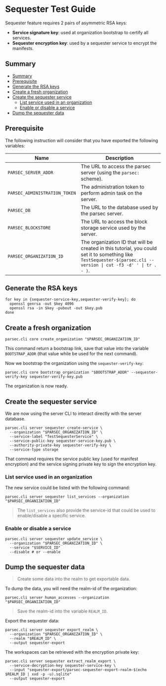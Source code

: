 <!-- Parsec Cloud (https://parsec.cloud) Copyright (c) BUSL-1.1 2016-present Scille SAS -->

# Sequester Test Guide

Sequester feature requires 2 pairs of asymmetric RSA keys:

- **Service signature key**: used at organization bootstrap to certify all services.
- **Sequester encryption key**: used by a sequester service to encrypt the manifests.

## Summary

- [Summary](#summary)
- [Prerequisite](#prerequisite)
- [Generate the RSA keys](#generate-the-rsa-keys)
- [Create a fresh organization](#create-a-fresh-organization)
- [Create the sequester service](#create-the-sequester-service)
  - [List service used in an organization](#list-service-used-in-an-organization)
  - [Enable or disable a service](#enable-or-disable-a-service)
- [Dump the sequester data](#dump-the-sequester-data)

## Prerequisite

The following instruction will consider that you have exported the following variables:

| Name                          | Description                                                                                                                                                        |
| ----------------------------- | ------------------------------------------------------------------------------------------------------------------------------------------------------------------ |
| `PARSEC_SERVER_ADDR`         | The URL to access the parsec server (using the `parsec:` scheme).                                                                                                  |
| `PARSEC_ADMINISTRATION_TOKEN` | The administration token to perform admin task on the server.                                                                                                      |
| `PARSEC_DB`                   | The URL to the database used by the parsec server.                                                                                                                 |
| `PARSEC_BLOCKSTORE`           | The URL to access the block storage service used by the server.                                                                                                   |
| `PARSEC_ORGANIZATION_ID`      | The organization ID that will be created in this tutorial, you could set it to something like `TestSequester-$(parsec.cli --version \| cut -f3 -d' ' \| tr . - )`. |

## Generate the RSA keys

```shell
for key in {sequester-service-key,sequester-verify-key}; do
  openssl genrsa -out $key 4096
  openssl rsa -in $key -pubout -out $key.pub
done
```

## Create a fresh organization

```shell
parsec.cli core create_organization "$PARSEC_ORGANIZATION_ID"
```

This command return a bootstrap link, save that value into the variable `BOOTSTRAP_ADDR` (that value while be used for the next command).

Now we bootstrap the organization using the `sequester-verify-key`:

```shell
parsec.cli core bootstrap_organization "$BOOTSTRAP_ADDR" --sequester-verify-key sequester-verify-key.pub
```

The organization is now ready.

## Create the sequester service

We are now using the server CLI to interact directly with the server database.

```shell
parsec.cli server sequester create-service \
  --organization "$PARSEC_ORGANIZATION_ID" \
  --service-label "TestSequesterService" \
  --service-public-key sequester-service-key.pub \
  --authority-private-key sequester-verify-key \
  --service-type storage
```

That command requires the service public key (used for manifest encryption) and the service signing private key to sign the encryption key.

### List service used in an organization

The new service could be listed with the following command:

```shell
parsec.cli server sequester list_services --organization "$PARSEC_ORGANIZATION_ID"
```

> The `list_services` also provide the service-id that could be used to enable/disable a specific service.

### Enable or disable a service

```shell
parsec.cli server sequester update_service \
  --organization "$PARSEC_ORGANIZATION_ID" \
  --service "$SERVICE_ID"
  --disable # or --enable
```

## Dump the sequester data

> Create some data into the realm to get exportable data.

To dump the data, you will need the realm-id of the organization:

```shell
parsec.cli server human_accesses --organization "$PARSEC_ORGANIZATION_ID"
```

> Save the realm-id into the variable `REALM_ID`.

Export the sequester data:

```shell
parsec.cli server sequester export_realm \
  --organization "$PARSEC_ORGANIZATION_ID" \
  --realm "$REALM_ID" \
  --output sequester-export
```

The workspaces can be retrieved with the encryption private key:

```shell
parsec.cli server sequester extract_realm_export \
  --service-decryption-key sequester-service-key \
  --input "sequester-export/parsec-sequester-export-realm-$(echo $REALM_ID | xxd -p -u).sqlite"
  --output sequester-export
```
